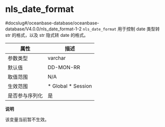 nls_date_format 
====================================
#docslug#/oceanbase-database/oceanbase-database/V4.0.0/nls_date_format-1-2
`nls_date_format` 用于控制 date 类型转 str 的格式，以及 str 隐式转 date 的格式。


| **属性**  |                                                   **描述**                                                   |
|---------|------------------------------------------------------------------------------------------------------------|
| 参数类型    | varchar                                                                                                    |
| 默认值     | DD-MON-RR                                                                                                  |
| 取值范围    | N/A                                                                                                        |
| 生效范围    | * Global   * Session    |
| 是否参与序列化 | 是                                                                                                          |


**说明**



该变量当前暂不生效。
